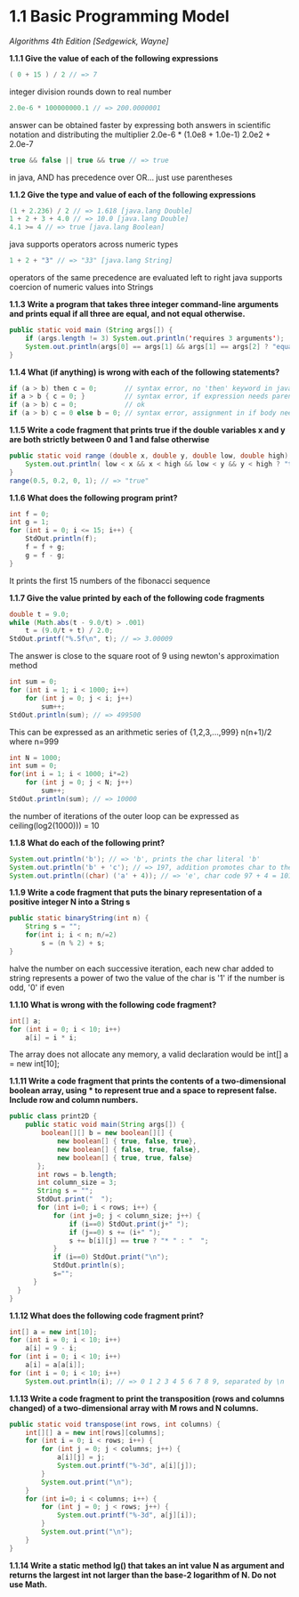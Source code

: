 1.1 Basic Programming Model
===========================
_Algorithms 4th Edition [Sedgewick, Wayne]_

__1.1.1 Give the value of each of the following expressions__
 
```java
( 0 + 15 ) / 2 // => 7
```
integer division rounds down to real number

```java
2.0e-6 * 100000000.1 // => 200.0000001
```
answer can be obtained faster by expressing both answers in scientific notation and distributing the multiplier
2.0e-6 * (1.0e8 + 1.0e-1)
2.0e2 + 2.0e-7


```java
true && false || true && true // => true
```
in java, AND has precedence over OR... just use parentheses

__1.1.2 Give the type and value of each of the following expressions__

```java
(1 + 2.236) / 2 // => 1.618 [java.lang Double]
1 + 2 + 3 + 4.0 // => 10.0 [java.lang Double]
4.1 >= 4 // => true [java.lang Boolean]
```
java supports operators across numeric types

```java
1 + 2 + "3" // => "33" [java.lang String]
```
operators of the same precedence are evaluated left to right
java supports coercion of numeric values into Strings

__1.1.3 Write a program that takes three integer command-line arguments and prints equal if all three are equal, and not equal otherwise.__

```java
public static void main (String args[]) {
    if (args.length != 3) System.out.println('requires 3 arguments');
    System.out.println(args[0] == args[1] && args[1] == args[2] ? "equal" : "not equal");
}
```

__1.1.4 What (if anything) is wrong with each of the following statements?__

```java
if (a > b) then c = 0;       // syntax error, no 'then' keyword in java
if a > b { c = 0; }          // syntax error, if expression needs parentheses
if (a > b) c = 0;            // ok
if (a > b) c = 0 else b = 0; // syntax error, assignment in if body needs statement terminator
```

__1.1.5 Write a code fragment that prints true if the double variables x and y are both strictly between 0 and 1 and false otherwise__

```java
public static void range (double x, double y, double low, double high) {
    System.out.println( low < x && x < high && low < y && y < high ? "true" : "false");
}
range(0.5, 0.2, 0, 1); // => "true"
```

__1.1.6 What does the following program print?__

```java
int f = 0;
int g = 1;
for (int i = 0; i <= 15; i++) {
    StdOut.println(f);
    f = f + g;
    g = f - g;
}
```

It prints the first 15 numbers of the fibonacci sequence

__1.1.7 Give the value printed by each of the following code fragments__

```java
double t = 9.0;
while (Math.abs(t - 9.0/t) > .001)
    t = (9.0/t + t) / 2.0;
StdOut.printf("%.5f\n", t); // => 3.00009
```

The answer is close to the square root of 9 using newton's approximation method

```java
int sum = 0;
for (int i = 1; i < 1000; i++)
    for (int j = 0; j < i; j++)
        sum++;
StdOut.println(sum); // => 499500
```

This can be expressed as an arithmetic series of {1,2,3,...,999}
n(n+1)/2 where n=999

```java
int N = 1000;
int sum = 0;
for(int i = 1; i < 1000; i*=2)
    for (int j = 0; j < N; j++)
        sum++;
StdOut.println(sum); // => 10000
```

the number of iterations of the outer loop can be expressed as ceiling(log2(1000))) = 10

__1.1.8 What do each of the following print?__

```java
System.out.println('b'); // => 'b', prints the char literal 'b'
System.out.println('b' + 'c'); // => 197, addition promotes char to their respective int char codes
System.out.println((char) ('a' + 4)); // => 'e', char code 97 + 4 = 101 which casted into char is 'e'
```

__1.1.9 Write a code fragment that puts the binary representation of a positive integer N
into a String s__

```java
public static binaryString(int n) {
    String s = "";
    for(int i; i < n; n/=2)
        s = (n % 2) + s;
}
```

halve the number on each successive iteration, each new char added to string represents a power of two
the value of the char is '1' if the number is odd, '0' if even

__1.1.10 What is wrong with the following code fragment?__

```java
int[] a;
for (int i = 0; i < 10; i++)
    a[i] = i * i;
```

The array does not allocate any memory, a valid declaration would be int[] a = new int[10];

__1.1.11 Write a code fragment that prints the contents of a two-dimensional boolean array, using * to represent true and a space to represent false. Include row and column numbers.__

```java
public class print2D {
    public static void main(String args[]) {
        boolean[][] b = new boolean[][] {
            new boolean[] { true, false, true},
            new boolean[] { false, true, false},
            new boolean[] { true, true, false}
       };
       int rows = b.length;
       int column_size = 3;
       String s = "";
       StdOut.print("  ");
       for (int i=0; i < rows; i++) {
           for (int j=0; j < column_size; j++) {
               if (i==0) StdOut.print(j+" ");
               if (j==0) s += (i+" ");
               s += b[i][j] == true ? "* " : "  ";
           }
           if (i==0) StdOut.print("\n");
           StdOut.println(s);
           s="";
      }
  }
}
```


__1.1.12 What does the following code fragment print?__

```java 
int[] a = new int[10];
for (int i = 0; i < 10; i++)
    a[i] = 9 - i;
for (int i = 0; i < 10; i++)
    a[i] = a[a[i]];
for (int i = 0; i < 10; i++) 
    System.out.println(i); // => 0 1 2 3 4 5 6 7 8 9, separated by \n
```

__1.1.13 Write a code fragment to print the transposition (rows and columns changed) of a two-dimensional array with M rows and N columns.__

```java
public static void transpose(int rows, int columns) {
    int[][] a = new int[rows][columns];
    for (int i = 0; i < rows; i++) {
        for (int j = 0; j < columns; j++) {
            a[i][j] = j;
            System.out.printf("%-3d", a[i][j]);
        }
        System.out.print("\n");
    }
    for (int i=0; i < columns; i++) {
        for (int j = 0; j < rows; j++) {
            System.out.printf("%-3d", a[j][i]);
        }
        System.out.print("\n");
    }
}           
```

__1.1.14 Write a static method lg() that takes an int value N as argument and returns the largest int not larger than the base-2 logarithm of N. Do not use Math.__

